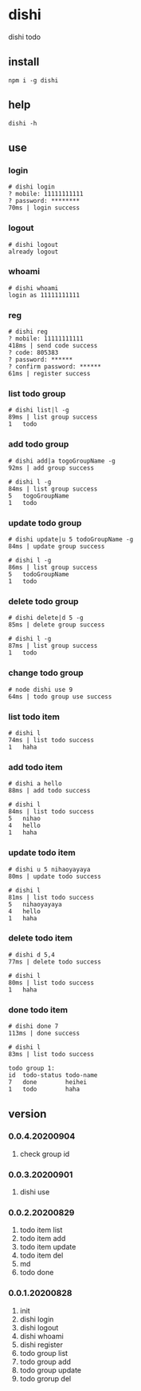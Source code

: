 # dishi
dishi todo

## install
```
npm i -g dishi
```

## help
```
dishi -h
```

## use
### login
```
# dishi login
? mobile: 11111111111
? password: ********
70ms | login success
```

### logout
```
# dishi logout
already logout
```

### whoami
```
# dishi whoami
login as 11111111111
```

### reg
```
# dishi reg
? mobile: 11111111111
418ms | send code success
? code: 805383
? password: ******
? confirm password: ******
61ms | register success
```

### list todo group
```
# dishi list|l -g
89ms | list group success
1	todo
```

### add todo group
```
# dishi add|a togoGroupName -g
92ms | add group success

# dishi l -g
84ms | list group success
5	togoGroupName
1	todo
```

### update todo group
```
# dishi update|u 5 todoGroupName -g
84ms | update group success

# dishi l -g
86ms | list group success
5	todoGroupName
1	todo
```

### delete todo group
```
# dishi delete|d 5 -g
85ms | delete group success

# dishi l -g
87ms | list group success
1	todo
```

### change todo group
```
# node dishi use 9
64ms | todo group use success
```

### list todo item
```
# dishi l
74ms | list todo success
1	haha
```

### add todo item
```
# dishi a hello
88ms | add todo success

# dishi l
84ms | list todo success
5	nihao
4	hello
1	haha
```

### update todo item
```
# dishi u 5 nihaoyayaya
80ms | update todo success

# dishi l
81ms | list todo success
5	nihaoyayaya
4	hello
1	haha
```

### delete todo item
```
# dishi d 5,4
77ms | delete todo success

# dishi l
80ms | list todo success
1	haha
```

### done todo item
```
# dishi done 7
113ms | done success

# dishi l
83ms | list todo success

todo group 1:
id	todo-status	todo-name
7	done		heihei
1	todo		haha
```

## version
### 0.0.4.20200904
1. check group id

### 0.0.3.20200901
1. dishi use

### 0.0.2.20200829
1. todo item list
2. todo item add
3. todo item update
4. todo item del
5. md
6. todo done

### 0.0.1.20200828
1. init
2. dishi login
3. dishi logout
4. dishi whoami
5. dishi register
6. todo group list
7. todo group add
8. todo group update
9. todo grorup del
